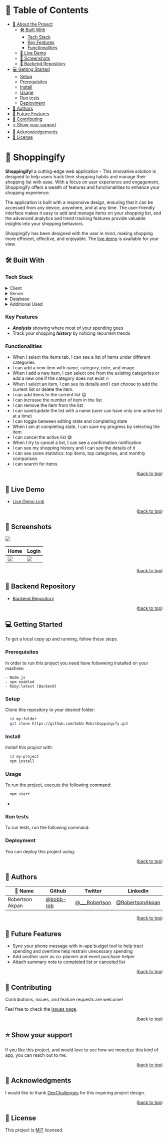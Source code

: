 <a name="readme-top"></a>

# 📗 Table of Contents

- [📖 About the Project](#about-project)
  - [🛠 Built With](#built-with)
    - [Tech Stack](#tech-stack)
    - [Key Features](#key-features)
    - [Functionalities](#Functionalities)
  - [🚀 Live Demo](#live-demo)
  - [🚀 Screenshots](#screen-shot)
  - [🚀 Backend Repository](#Backend-Repository)
- [💻 Getting Started](#getting-started)
  - [Setup](#setup)
  - [Prerequisites](#prerequisites)
  - [Install](#install)
  - [Usage](#usage)
  - [Run tests](#run-tests)
  - [Deployment](#triangular_flag_on_post-deployment)
- [👥 Authors](#authors)
- [🔭 Future Features](#future-features)
- [🤝 Contributing](#contributing)
- [⭐️ Show your support](#support)
- [🙏 Acknowledgements](#acknowledgements)
- [📝 License](#license)

<!-- PROJECT DESCRIPTION -->

# 📖 Shoppingify <a name="about-project"></a>


**Shoppingify!** a cutting-edge web application - This innovative solution is designed to help users track their shopping habits and manage their shopping list with ease. With a focus on user experience and engagement, Shoppingify offers a wealth of features and functionalities to enhance your shopping experience.

The application is built with a responsive design, ensuring that it can be accessed from any device, anywhere, and at any time. The user-friendly interface makes it easy to add and manage items on your shopping list, and the advanced analytics and trend tracking features provide valuable insights into your shopping behaviors.

Shoppingify has been designed with the user in mind, making shopping more efficient, effective, and enjoyable. The [live demo](https://shoppingify-ten.vercel.app/) is available for your view.


## 🛠 Built With <a name="built-with"></a>

### **Tech Stack** <a name="tech-stack"></a>

<details>
  <summary>Client</summary>
  <ul>
    <li><a href="https://reactjs.org/">React.js & Redux toolkit</a></li>
    <li><a href="https://tailwindcss.com/">Tailwind CSS</a></li>
  </ul>
</details>

<details>
  <summary>Server</summary>
  <ul>
    <li><a href="https://rubyonrails.org/">Ruby on Rails</a></li>
  </ul>
</details>

<details>
<summary>Database</summary>
  <ul>
    <li><a href="https://www.postgresql.org/">PostgreSQL</a></li>
  </ul>
</details>

<details>
<summary>Additional Used</summary>
  <ul>
    <li>DoorKeeper authentication</li>
    <li>Devise</li>
    <li>React-hook-form</li>
    <li>Gitflow</li>
  </ul>
</details>

<!-- Features -->

### **Key Features** <a name="key-features"></a>


- _**Analysis**_ showing where most of your spending goes
- Track your shopping _**history**_ by noticing recurrent trends

### **Functionalities** <a name="Functionalities"></a>


- When I select the items tab, I can see a list of items under different categories.
- I can add a new item with name, category, note, and image.
- When I add a new item, I can select one from the existing categories or add a new one if the category does not exist 🔥
- When I select an item, I can see its details and I can choose to add the current list or delete the item.
- I can add items to the current list 😋
- I can increase the number of item in the list
- I can remove the item from the list
- I can save/update the list with a name (user can have only one active list at a time)
- I can toggle between editing state and completing state
- When I am at completing state, I can save my progress by selecting the item
- I can cancel the active list 😄
- When I try to cancel a list, I can see a confirmation notification
- I can see my shopping history and I can see the details of it
- I can see some statistics: top items, top categories, and monthly comparison.
- I can search for items

<p align="right">(<a href="#readme-top">back to top</a>)</p>

<!-- LIVE DEMO -->

## 🚀 Live Demo <a name="live-demo"></a>

- [Live Demo Link](https://shoppingify-ten.vercel.app/)

<p align="right">(<a href="#readme-top">back to top</a>)</p>

<!-- SCREENSHOTS -->

## 🚀 Screenshots <a name="screenshots"></a>

![](/screenshots/Desktop2.png)

Home | Login
--- | ---
![](/screenshots/mobile1.png) | ![](/screenshots/Login.png)

<p align="right">(<a href="#readme-top">back to top</a>)</p>

<!-- BACKEND REPO -->

## 🚀 Backend Repository <a name="Backend-Repository"></a>

- [Backend Repository](https://github.com/bobb-Rob/shoppingify-v2)

<p align="right">(<a href="#readme-top">back to top</a>)</p>

<!-- GETTING STARTED -->

## 💻 Getting Started <a name="getting-started"></a>

To get a local copy up and running, follow these steps.

### **Prerequisites**

In order to run this project you need have folowwing installed on your machine:

    - Node.js
    - npm enabled
    - Ruby:latest (Backend)

### **Setup**

Clone this repository to your desired folder:


```sh
  cd my-folder
  git clone https://github.com/bobb-Rob/shoppingify.git
```

### **Install**

_Install this project with:_

```sh
  cd my-project
  npm install
```

### **Usage**

To run the project, execute the following command:

```sh
  npm start
```
-

### Run tests

To run tests, run the following command:

<!--
Example command:

```sh
  bin/rails test test/models/article_test.rb
```
--->

### Deployment

You can deploy this project using:

<!--
Example:

```sh

```
 -->

<p align="right">(<a href="#readme-top">back to top</a>)</p>

<!-- AUTHORS -->

## 👥 Authors <a name="authors"></a>



| 👤 Name | Github | Twitter | LinkedIn |
|------|--------|---------|----------|
|Robertson Akpan|[@bobb-rob](https://github.com/bobb-rob)|[@___Robertson](https://twitter.com/___Robertson)|[@RobertsonAkpan](https://www.linkedin.com/in/robertsonakpan/)|


<p align="right">(<a href="#readme-top">back to top</a>)</p>

<!-- FUTURE FEATURES -->

## 🔭 **Future Features** <a name="future-features"></a>

- Sync your phone message with in-app budget tool to help tract spending and overtime help restrain unecessary spending
- Add another user as co-planner and event purchase helper
- Attach summary note to completed list or canceled list

<p align="right">(<a href="#readme-top">back to top</a>)</p>

<!-- CONTRIBUTING -->

## 🤝 Contributing <a name="contributing"></a>

Contributions, issues, and feature requests are welcome!

Feel free to check the [issues page](../../issues/).

<p align="right">(<a href="#readme-top">back to top</a>)</p>

<!-- SUPPORT -->

## ⭐️ Show your support <a name="support"></a>

If you like this project, and would love to see how we monetize this kind of app, you can reach out to me.

<p align="right">(<a href="#readme-top">back to top</a>)</p>

<!-- ACKNOWLEDGEMENTS -->

## 🙏 Acknowledgments <a name="acknowledgements"></a>

I would like to thank [DevChallenges](https://devchallenges.io/) for this inspiring project design.

<p align="right">(<a href="#readme-top">back to top</a>)</p>


<!-- LICENSE -->

## 📝 License <a name="license"></a>

This project is [MIT](./LICENSE) licensed.
